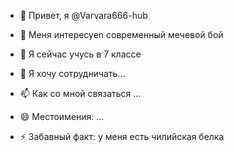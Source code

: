 - 👋 Привет, я @Varvara666-hub

- 👀 Меня интересуеn современный мечевой бой 

- 🌱 Я сейчас учусь в 7 классе

- 💞️ Я хочу сотрудничать...

- 📫 Как со мной связаться ...

- 😄 Местоимения: ...

- ⚡ Забавный факт: у меня есть чилийская белка



<!---

Varvara666-hud / Varvara666-hud является "особым" репозиторием, потому что его `README.md` (этот файл) отображается в вашем профиле на GitHub.

Вы можете перейти по ссылке предварительного просмотра, чтобы ознакомиться с вашими изменениями.

--->

